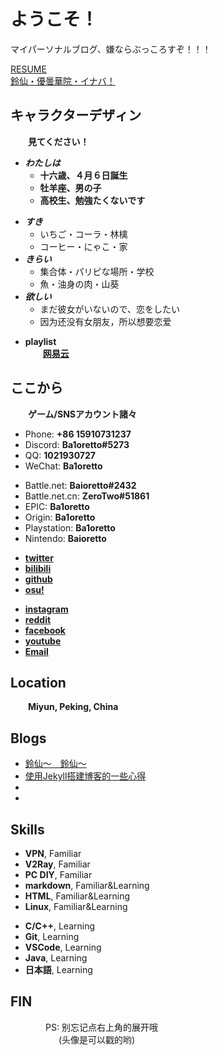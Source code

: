 # ようこそ！

マイパーソナルブログ、嫌ならぶっころすぞ！！！

[RESUME](/assets/content/Resume/resume.pdf)  
[鈴仙・優曇華院・イナバ！](/assets/content/Reisen/Inaba.html)

<!-- .slide -->
## キャラクターデザィン
&emsp;&emsp;**見てください！**

<!-- .slide vertical=true -->
- ***わたしは***
    - **十六歳、４月６日誕生**
    - **牡羊座、男の子**
    - **高校生、勉強たくないです**

<!-- .slide -->
- ***すき***  
    - いちご・コーラ・林檎  
    - コーヒー・にゃこ・家　　
- ***きらい***  
    - 集合体・パリピな場所・学校  
    - 魚・油身の肉・山葵　　
- ***欲しい***  
    - まだ彼女がいないので、恋をしたい  
    - 因为还没有女朋友，所以想要恋爱

<!-- .slide vertical=true -->
- **playlist**  
&emsp;&emsp;**[网易云](http://music.163.com/playlist?id=2883225565&userid=544876029)**

<!-- .slide -->
## ここから
&emsp;&emsp;**ゲーム/SNSアカウント諸々**

<!-- .slide vertical=true -->
- Phone: **+86 15910731237**
- Discord: **Ba1oretto#5273**
- QQ: **1021930727**
- WeChat: **Ba1oretto**

<!-- .slide -->
- Battle.net: **Baioretto#2432**
- Battle.net.cn: **ZeroTwo#51861**
- EPIC: **Ba1oretto**
- Origin: **Ba1oretto**
- Playstation: **Ba1oretto**
- Nintendo: **Baioretto**

<!-- .slide vertical=true -->
- **[twitter](https://twitter.com/ZeroTwo08100166)**
- **[bilibili](https://space.bilibili.com/361996128)**
- **[github](https://github.com/Ba1oretto)**
- **[osu!](https://osu.ppy.sh/users/18794761)**

<!-- .slide -->
- **[instagram](https://www.instagram.com/baioretto_w/)**
- **[reddit](https://www.reddit.com/user/Ba1oretto)**
- **[facebook](https://www.facebook.com/profile.php?id=100029532212638)**
- **[youtube](https://www.youtube.com/channel/UC_Gaj5YRUTnJ6aqrX5KEAIA)**
- **[Email](mailto:1021930727@qq.com)**

<!-- .slide vertical=true -->
## Location
&emsp;&emsp;**Miyun, Peking, China**

<!-- .slide -->
## Blogs

- [鈴仙～　鈴仙～](https://ba1oretto.com/_posts/2021-05-09-reisen)
- [使用Jekyll搭建博客的一些心得]()
- []()
- []()

<!-- .slide vertical=true -->
## Skills

- **VPN**, Familiar
- **V2Ray**, Familiar
- **PC DIY**, Familiar
- **markdown**, Familiar&Learning
- **HTML**, Familiar&Learning
- **Linux**, Familiar&Learning

<!-- .slide -->
- **C/C++**, Learning
- **Git**, Learning
- **VSCode**, Learning
- **Java**, Learning
- **日本語**, Learning

<!-- .slide vertical=true -->
## **FIN**
&emsp;&emsp;&emsp;&emsp;PS: 别忘记点右上角的展开哦  
&emsp;&emsp;&emsp;&emsp;&emsp;&ensp;(头像是可以戳的哟)

